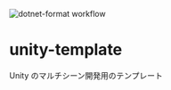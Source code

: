 ![dotnet-format workflow](https://github.com/sakupo/unity-template/actions/workflows/dotnet.yml/badge.svg)
# unity-template

Unity のマルチシーン開発用のテンプレート
